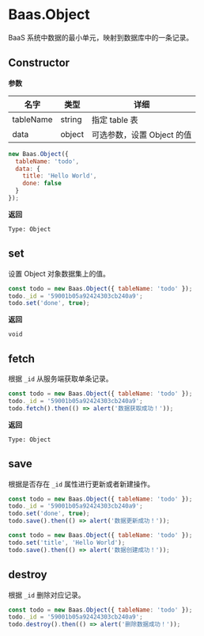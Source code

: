 # Baas.Object

BaaS 系统中数据的最小单元，映射到数据库中的一条记录。

## Constructor

**参数**

| 名字 | 类型 | 详细 |
| ---- | ---- | ------ |
| tableName | string | 指定 table 表 |
| data | object | 可选参数，设置 Object 的值 |

```js
new Baas.Object({
  tableName: 'todo',
  data: {
    title: 'Hello World',
    done: false
  }
});
```

**返回**

`Type: Object`

## set

设置 Object 对象数据集上的值。

```js
const todo = new Baas.Object({ tableName: 'todo' });
todo._id = '59001b05a92424303cb240a9';
todo.set('done', true);
```

**返回**

`void`

## fetch

根据 `_id` 从服务端获取单条记录。

```js
const todo = new Baas.Object({ tableName: 'todo' });
todo._id = '59001b05a92424303cb240a9';
todo.fetch().then(() => alert('数据获取成功！'));
```

**返回**

`Type: Object`

## save

根据是否存在 `_id` 属性进行更新或者新建操作。

```js
const todo = new Baas.Object({ tableName: 'todo' });
todo._id = '59001b05a92424303cb240a9';
todo.set('done', true);
todo.save().then(() => alert('数据更新成功！'));

const todo = new Baas.Object({ tableName: 'todo' });
todo.set('title', 'Hello World');
todo.save().then(() => alert('数据创建成功！'));
```

## destroy

根据 `_id` 删除对应记录。

```js
const todo = new Baas.Object({ tableName: 'todo' });
todo._id = '59001b05a92424303cb240a9';
todo.destroy().then(() => alert('删除数据成功！'));
```
